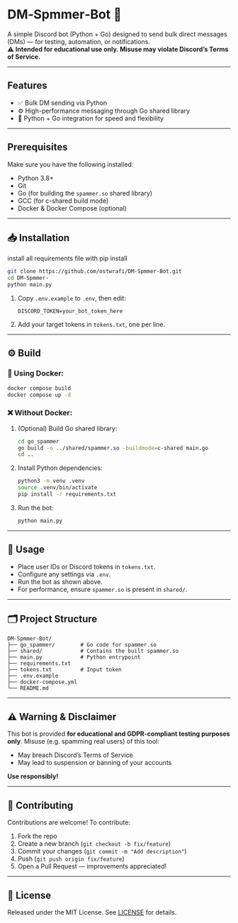 # DM‑Spmmer‑Bot 🤖

A simple Discord bot (Python + Go) designed to send bulk direct messages (DMs) — for testing, automation, or notifications.  
⚠️ **Intended for educational use only. Misuse may violate Discord’s Terms of Service.**

---

## Features

- ✅ Bulk DM sending via Python
- ⚙️ High-performance messaging through Go shared library
- 🐍 Python + Go integration for speed and flexibility

---

## Prerequisites

Make sure you have the following installed:

- Python 3.8+  
- Git  
- Go (for building the `spammer.so` shared library)  
- GCC (for c-shared build mode)  
- Docker & Docker Compose (optional)

---

## 📥 Installation
install all requirements file with pip install 
```bash
git clone https://github.com/ostwrafi/DM-Spmmer-Bot.git
cd DM-Spmmer-
python main.py
```

1. Copy `.env.example` to `.env`, then edit:
   ```env
   DISCORD_TOKEN=your_bot_token_here
   ```
2. Add your target tokens in `tokens.txt`, one per line.

---

## ⚙️ Build

### 🐳 Using Docker:

```bash
docker compose build
docker compose up -d
```

### ❌ Without Docker:

1. (Optional) Build Go shared library:
   ```bash
   cd go_spammer
   go build -o ../shared/spammer.so -buildmode=c-shared main.go
   cd ..
   ```
2. Install Python dependencies:
   ```bash
   python3 -m venv .venv
   source .venv/bin/activate
   pip install -r requirements.txt
   ```
3. Run the bot:
   ```bash
   python main.py
   ```

---

## 🚀 Usage

- Place user IDs or Discord tokens in `tokens.txt`.
- Configure any settings via `.env`.
- Run the bot as shown above.
- For performance, ensure `spammer.so` is present in `shared/`.

---

## 🗂 Project Structure

```
DM-Spmmer-Bot/
├── go_spammer/        # Go code for spammer.so
├── shared/            # Contains the built spammer.so
├── main.py            # Python entrypoint
├── requirements.txt
├── tokens.txt         # Input token
├── .env.example
├── docker-compose.yml
└── README.md
```

---

## ⚠️ Warning & Disclaimer

This bot is provided **for educational and GDPR-compliant testing purposes only**. Misuse (e.g. spamming real users) of this tool:

- May breach Discord’s Terms of Service  
- May lead to suspension or banning of your accounts

**Use responsibly!**

---

## 🔧 Contributing

Contributions are welcome! To contribute:

1. Fork the repo  
2. Create a new branch (`git checkout -b fix/feature`)  
3. Commit your changes (`git commit -m "Add description"`)  
4. Push (`git push origin fix/feature`)  
5. Open a Pull Request — improvements appreciated!

---

## 📄 License

Released under the MIT License. See [LICENSE](LICENSE) for details.

